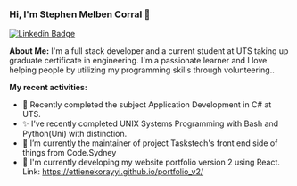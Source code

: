 ### Hi, I'm Stephen Melben Corral 👋

[![Linkedin Badge](https://img.shields.io/badge/-LinkedIn-0e76a8?style=flat-square&logo=Linkedin&logoColor=white)](https://www.linkedin.com/in/stephen-melben-corral-73468b6b)

**About Me:**
I'm a full stack developer and a current student at UTS taking up graduate certificate in engineering. 
I'm a passionate learner and I love helping people by utilizing my programming skills through volunteering..

**My recent activities:**
- 🌱 Recently completed the subject Application Development in C# at UTS.
- ✨ I’ve recently completed UNIX Systems Programming with Bash and Python(Uni) with distinction.
- 🔭 I’m currently the maintainer of project Taskstech's front end side of things from Code.Sydney
- 🔨 I'm currently developing my website portfolio version 2 using React.
      Link: https://ettienekorayyi.github.io/portfolio_v2/

<!--
**ettienekorayyi/ettienekorayyi** is a ✨ _special_ ✨ repository because its `README.md` (this file) appears on your GitHub profile.

Here are some ideas to get you started:

- 🔭 I’m currently working on ...
- 🌱 I’m currently learning ...
- 👯 I’m looking to collaborate on ...
- 🤔 I’m looking for help with ...
- 💬 Ask me about ...
- 📫 How to reach me: ...
- 😄 Pronouns: ...
- ⚡ Fun fact: ...
-->
